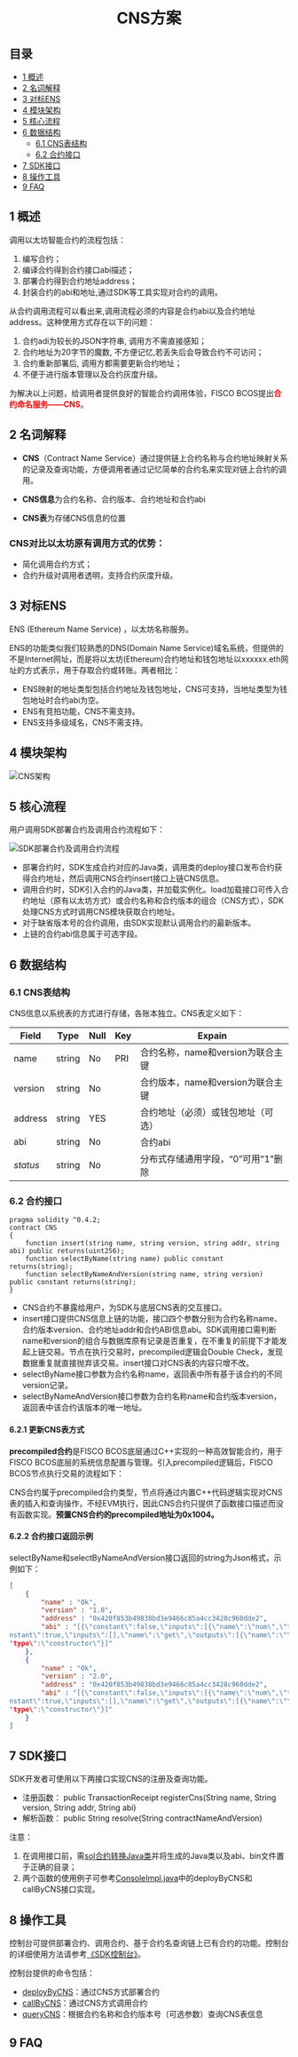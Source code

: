 <center> <h1>CNS方案</h1> </center>

## 目录
<!-- TOC -->

- [1 概述](#1-概述)
- [2 名词解释](#2-名词解释)
- [3 对标ENS](#3-对标ENS)
- [4 模块架构](#4-模块架构)
- [5 核心流程](#5-核心流程)
- [6 数据结构](#6-数据结构)
    - [6.1 CNS表结构](#61-CNS表结构)
    - [6.2 合约接口](#62-合约接口)
- [7 SDK接口](#7-SDK接口)
- [8 操作工具](#8-操作工具)
- [9 FAQ](#9-FAQ)

<!-- /TOC -->

## 1 概述

调用以太坊智能合约的流程包括： 
1. 编写合约；
2. 编译合约得到合约接口abi描述；
3. 部署合约得到合约地址address；
4. 封装合约的abi和地址,通过SDK等工具实现对合约的调用。

从合约调用流程可以看出来,调用流程必须的内容是合约abi以及合约地址address。这种使用方式存在以下的问题： 
1. 合约adi为较长的JSON字符串, 调用方不需直接感知；
2. 合约地址为20字节的魔数, 不方便记忆,若丢失后会导致合约不可访问；
3. 合约重新部署后, 调用方都需要更新合约地址；
4. 不便于进行版本管理以及合约灰度升级。

为解决以上问题，给调用者提供良好的智能合约调用体验，FISCO BCOS提出<font color=#FF0000>**合约命名服务——CNS**</font>。

## 2 名词解释

- **CNS**（Contract Name Service）通过提供链上合约名称与合约地址映射关系的记录及查询功能，方便调用者通过记忆简单的合约名来实现对链上合约的调用。

- **CNS信息**为合约名称、合约版本、合约地址和合约abi
- **CNS表**为存储CNS信息的位置

### CNS对比以太坊原有调用方式的优势：
- 简化调用合约方式；
- 合约升级对调用者透明，支持合约灰度升级。

## 3 对标ENS

ENS (Ethereum Name Service) ，以太坊名称服务。

ENS的功能类似我们较熟悉的DNS(Domain Name Service)域名系统，但提供的不是Internet网址，而是将以太坊(Ethereum)合约地址和钱包地址以xxxxxx.eth网址的方式表示，用于存取合约或转账。两者相比：

- ENS映射的地址类型包括合约地址及钱包地址，CNS可支持，当地址类型为钱包地址时合约abi为空。
- ENS有竞拍功能，CNS不需支持。
- ENS支持多级域名，CNS不需支持。

## 4 模块架构

![CNS架构](../../../images/contract_name_service/architecture.png)


## 5 核心流程

用户调用SDK部署合约及调用合约流程如下：

![SDK部署合约及调用合约流程](../../../images/contract_name_service/deploy_and_call.png)

- 部署合约时，SDK生成合约对应的Java类，调用类的deploy接口发布合约获得合约地址，然后调用CNS合约insert接口上链CNS信息。
- 调用合约时，SDK引入合约的Java类，并加载实例化。load加载接口可传入合约地址（原有以太坊方式）或合约名称和合约版本的组合（CNS方式），SDK处理CNS方式时调用CNS模块获取合约地址。
- 对于缺省版本号的合约调用，由SDK实现默认调用合约的最新版本。
- 上链的合约abi信息属于可选字段。

## 6 数据结构

### 6.1 CNS表结构

CNS信息以系统表的方式进行存储，各账本独立。CNS表定义如下：

| Field   | Type    | Null   | Key | Expain                          |
| ------- | ------- | ------ | --- | -----------------------------   |
| name    | string  | No     | PRI | 合约名称，name和version为联合主键   |
| version | string  | No     |     | 合约版本，name和version为联合主键   |
| address | string  | YES    |     | 合约地址（必须）或钱包地址（可选）    |
| abi     | string  | No     |     | 合约abi                          |
| _status_| string  | No     |     | 分布式存储通用字段，“0”可用“1”删除   |

### 6.2 合约接口

```
pragma solidity ^0.4.2;
contract CNS
{
    function insert(string name, string version, string addr, string abi) public returns(uint256);
    function selectByName(string name) public constant returns(string);
    function selectByNameAndVersion(string name, string version) public constant returns(string);
}
```

- CNS合约不暴露给用户，为SDK与底层CNS表的交互接口。
- insert接口提供CNS信息上链的功能，接口四个参数分别为合约名称name、合约版本version、合约地址addr和合约ABI信息abi。SDK调用接口需判断name和version的组合与数据库原有记录是否重复，在不重复的前提下才能发起上链交易。节点在执行交易时，precompiled逻辑会Double Check，发现数据重复就直接抛弃该交易。insert接口对CNS表的内容只增不改。
- selectByName接口参数为合约名称name，返回表中所有基于该合约的不同version记录。
- selectByNameAndVersion接口参数为合约名称name和合约版本version，返回表中该合约该版本的唯一地址。

#### 6.2.1 更新CNS表方式

**precompiled合约**是FISCO BCOS底层通过C++实现的一种高效智能合约，用于FISCO BCOS底层的系统信息配置与管理。引入precompiled逻辑后，FISCO BCOS节点执行交易的流程如下：

CNS合约属于precompiled合约类型，节点将通过内置C++代码逻辑实现对CNS表的插入和查询操作，不经EVM执行，因此CNS合约只提供了函数接口描述而没有函数实现。**预置CNS合约的precompiled地址为0x1004。**

#### 6.2.2 合约接口返回示例

selectByName和selectByNameAndVersion接口返回的string为Json格式，示例如下：
```json
[
    {
        "name" : "Ok",
        "version" : "1.0",
        "address" : "0x420f853b49838bd3e9466c85a4cc3428c960dde2",
        "abi" : "[{\"constant\":false,\"inputs\":[{\"name\":\"num\",\"type\":\"uint256\"}],\"name\":\"trans\",\"outputs\":[],\"payable\":false,\"type\":\"function\"},{\"co
nstant\":true,\"inputs\":[],\"name\":\"get\",\"outputs\":[{\"name\":\"\",\"type\":\"uint256\"}],\"payable\":false,\"type\":\"function\"},{\"inputs\":[],\"payable\":false,\
"type\":\"constructor\"}]"
    },
    {
        "name" : "Ok",
        "version" : "2.0",
        "address" : "0x420f853b49838bd3e9466c85a4cc3428c960dde2",
        "abi" : "[{\"constant\":false,\"inputs\":[{\"name\":\"num\",\"type\":\"uint256\"}],\"name\":\"trans\",\"outputs\":[],\"payable\":false,\"type\":\"function\"},{\"co
nstant\":true,\"inputs\":[],\"name\":\"get\",\"outputs\":[{\"name\":\"\",\"type\":\"uint256\"}],\"payable\":false,\"type\":\"function\"},{\"inputs\":[],\"payable\":false,\
"type\":\"constructor\"}]"
    }
]
```

## 7 SDK接口

SDK开发者可使用以下两接口实现CNS的注册及查询功能。

- 注册函数： public TransactionReceipt registerCns(String name, String version, String addr, String abi)
- 解析函数： public String resolve(String contractNameAndVersion)

注意：
1. 在调用接口前，需[sol合约转换Java类](http://***REMOVED***/books/fisco-bcos/page/sdk-%E4%BD%BF%E7%94%A8#bkmrk-1.4-sol%E5%90%88%E7%BA%A6%E8%BD%AC%E6%8D%A2j)并将生成的Java类以及abi、bin文件置于正确的目录；
2. 两个函数的使用例子可参考[ConsoleImpl.java](https://github.com/FISCO-BCOS/web3sdk/blob/release-2.0.1/src/test/java/org/fisco/bcos/web3j/console/ConsoleImpl.java)中的deployByCNS和callByCNS接口实现。

## 8 操作工具

控制台可提供部署合约、调用合约、基于合约名查询链上已有合约的功能。控制台的详细使用方法请参考[《SDK控制台》](http://***REMOVED***/books/fisco-bcos/page/sdk%E6%8E%A7%E5%88%B6%E5%8F%B0)。

控制台提供的命令包括：

- [deployByCNS](http://***REMOVED***/books/fisco-bcos/page/sdk%E6%8E%A7%E5%88%B6%E5%8F%B0#bkmrk-deploybycns)：通过CNS方式部署合约
- [callByCNS](http://***REMOVED***/books/fisco-bcos/page/sdk%E6%8E%A7%E5%88%B6%E5%8F%B0#bkmrk-querycns)：通过CNS方式调用合约
- [queryCNS](http://***REMOVED***/books/fisco-bcos/page/sdk%E6%8E%A7%E5%88%B6%E5%8F%B0#bkmrk-callbycns)：根据合约名称和合约版本号（可选参数）查询CNS表信息

## 9 FAQ

